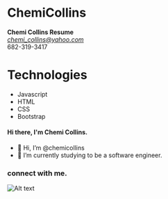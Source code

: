# ChemiCollins
**Chemi Collins Resume**<br/>
*chemi_collins@yahoo.com*<br/>
682-319-3417
# Technologies
- Javascript
- HTML
- CSS
- Bootstrap


#### Hi there, I'm Chemi Collins.
- 👋 Hi, I’m @chemicollins
- 🌱 I’m currently studying to be a software engineer.

### connect with me.
![Alt text](https://github.com/user-attachments/assets/8853dc5f-05e5-42ca-a973-2d0c86b98278)
<!---


Chemit21/ChemiCollins is a ✨ special ✨ repository because its `README.md` (this file) appears on your GitHub profile.
You can click the Preview link to take a look at your changes.
--->


[website]: (https://www.facebook.com/)

